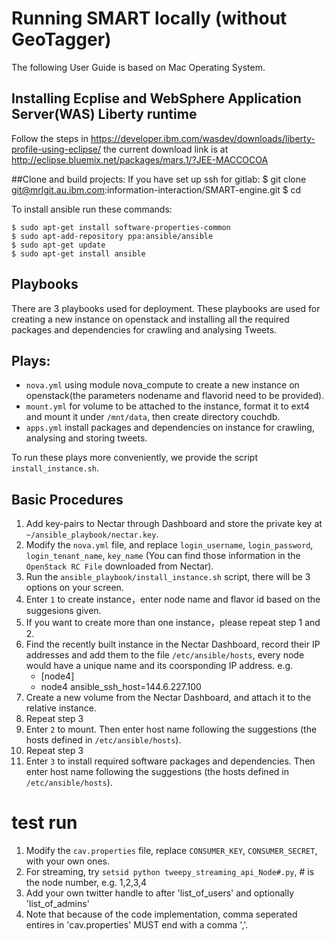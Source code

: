 # Running SMART locally (without GeoTagger)

The following User Guide is based on Mac Operating System. 

## Installing Ecplise and WebSphere Application Server(WAS) Liberty runtime
Follow the steps in https://developer.ibm.com/wasdev/downloads/liberty-profile-using-eclipse/
the current download link is at http://eclipse.bluemix.net/packages/mars.1/?JEE-MACCOCOA

##Clone and build projects:
If you have set up ssh for gitlab:
$ git clone git@mrlgit.au.ibm.com:information-interaction/SMART-engine.git
$ cd 


To install ansible run these commands:
	
	$ sudo apt-get install software-properties-common
	$ sudo apt-add-repository ppa:ansible/ansible
	$ sudo apt-get update
	$ sudo apt-get install ansible

## Playbooks
There are 3 playbooks used for deployment. These playbooks are used for creating a new instance on openstack and installing all the required packages and dependencies for crawling and analysing Tweets.

## Plays:
* `nova.yml` using module nova_compute to create a new instance on openstack(the parameters nodename and flavorid need to be provided).
* `mount.yml` for volume to be attached to the instance, format it to ext4 and mount it under `/mnt/data`, then create directory couchdb.
* `apps.yml` install packages and dependencies on instance for crawling, analysing and storing tweets.

To run these plays more conveniently, we provide the script `install_instance.sh`.

## Basic Procedures

1.	Add key-pairs to Nectar through Dashboard and store the private key at `~/ansible_playbook/nectar.key`.
2.	Modify the `nova.yml` file, and replace `login_username`, `login_password`, `login_tenant_name`, `key_name` (You can find those information in the `OpenStack RC File` downloaded from Nectar).
3.	Run the `ansible_playbook/install_instance.sh` script, there will be 3 options on your screen.
4.	Enter `1` to create instance，enter node name and flavor id based on the suggesions given.
5.	If you want to create more than one instance，please repeat step 1 and 2.
6.	Find the recently built instance in the Nectar Dashboard, record their IP addresses and add them to the file `/etc/ansible/hosts`, every node would have a unique name and its coorsponding IP address. e.g.
	* [node4]
	* node4 ansible_ssh_host=144.6.227.100
7.	Create a new volume from the Nectar Dashboard, and attach it to the relative instance.
8.	Repeat step 3
9.	Enter `2` to mount. Then enter host name following the suggestions (the hosts defined in `/etc/ansible/hosts`).
10.	Repeat step 3
11.	Enter `3` to install required software packages and dependencies. Then enter host name following the suggestions (the hosts defined in `/etc/ansible/hosts`).

# test run

	
1.	Modify the `cav.properties` file, replace `CONSUMER_KEY`, `CONSUMER_SECRET`, with your own ones.
2.	For streaming, try `setsid python tweepy_streaming_api_Node#.py`, # is the node number, e.g. 1,2,3,4
3.	Add your own twitter handle to after 'list_of_users' and optionally 'list_of_admins'
4.	Note that because of the code implementation, comma seperated entires in 'cav.properties' MUST end with a comma ','.
